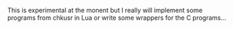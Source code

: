 This is experimental at the monent but I really will implement some programs from chkusr in Lua or write some wrappers for the C programs...
